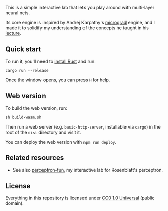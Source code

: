 This is a simple interactive lab that lets you play
around with multi-layer neural nets.

Its core engine is inspired by Andrej Karpathy's
[micrograd][] engine, and I made it to solidify
my understanding of the concepts he taught in
his [lecture](https://www.youtube.com/watch?v=VMj-3S1tku0).

[micrograd]: https://github.com/karpathy/micrograd

## Quick start

To run it, you'll need to [install Rust](https://www.rust-lang.org/tools/install)
and run:

```
cargo run --release
```

Once the window opens, you can press `H` for help.

## Web version

To build the web version, run:

```
sh build-wasm.sh
```

Then run a web server (e.g. `basic-http-server`, installable via `cargo`) in the
root of the `dist` directory and visit it.

You can deploy the web version with `npm run deploy`.

## Related resources

- See also [perceptron-fun], my interactive lab for
  Rosenblatt's perceptron.

[perceptron-fun]: https://github.com/toolness/perceptron-fun

## License

Everything in this repository is licensed under [CC0 1.0 Universal](./LICENSE.md) (public domain).
